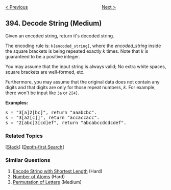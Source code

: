 <!--|This file generated by command(leetcode description); DO NOT EDIT.    |-->
<!--+----------------------------------------------------------------------+-->
<!--|@author    Openset <openset.wang@gmail.com>                           |-->
<!--|@link      https://github.com/openset                                 |-->
<!--|@home      https://github.com/openset/leetcode                        |-->
<!--+----------------------------------------------------------------------+-->

[< Previous](https://github.com/openset/leetcode/tree/master/problems/utf-8-validation "UTF-8 Validation")
　　　　　　　　　　　　　　　　
[Next >](https://github.com/openset/leetcode/tree/master/problems/longest-substring-with-at-least-k-repeating-characters "Longest Substring with At Least K Repeating Characters")

## 394. Decode String (Medium)

<p>
Given an encoded string, return it's decoded string.
</p>
<p>
The encoding rule is: <code>k[encoded_string]</code>, where the <i>encoded_string</i> inside the square brackets is being repeated exactly <i>k</i> times. Note that <i>k</i> is guaranteed to be a positive integer.</p>

<p>
You may assume that the input string is always valid; No extra white spaces, square brackets are well-formed, etc.</p>

<p>Furthermore, you may assume that the original data does not contain any digits and that digits are only for those repeat numbers, <i>k</i>. For example, there won't be input like <code>3a</code> or <code>2[4]</code>.
</p>

<p><b>Examples:</b>
<pre>
s = "3[a]2[bc]", return "aaabcbc".
s = "3[a2[c]]", return "accaccacc".
s = "2[abc]3[cd]ef", return "abcabccdcdcdef".
</pre>
</p>

### Related Topics
  [[Stack](https://github.com/openset/leetcode/tree/master/tag/stack/README.md)]
  [[Depth-first Search](https://github.com/openset/leetcode/tree/master/tag/depth-first-search/README.md)]

### Similar Questions
  1. [Encode String with Shortest Length](https://github.com/openset/leetcode/tree/master/problems/encode-string-with-shortest-length) (Hard)
  1. [Number of Atoms](https://github.com/openset/leetcode/tree/master/problems/number-of-atoms) (Hard)
  1. [Permutation of Letters](https://github.com/openset/leetcode/tree/master/problems/permutation-of-letters) (Medium)
